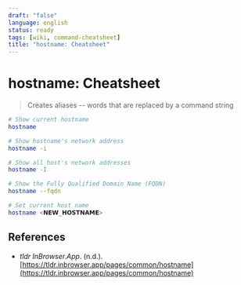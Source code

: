 ```yaml
---
draft: "false"
language: english
status: ready
tags: [wiki, command-cheatsheet]
title: "hostname: Cheatsheet"
---
```


# hostname: Cheatsheet

> Creates aliases -- words that are replaced by a command string

```bash
# Show current hostname
hostname

# Show hostname's network address
hostname -i

# Show all host's network addresses
hostname -I

# Show the Fully Qualified Domain Name (FQDN)
hostname --fqdn

# Set current host name
hostname <𝗡𝗘𝗪_𝗛𝗢𝗦𝗧𝗡𝗔𝗠𝗘>
```

## References

- _tldr InBrowser.App_. (n.d.). [https://tldr.inbrowser.app/pages/common/hostname](https://tldr.inbrowser.app/pages/common/hostname)
